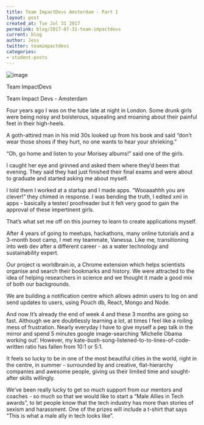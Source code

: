 ```yaml
---
title: Team ImpactDevs Amsterdam - Part 1
layout: post
created_at: Tue Jul 31 2017
permalink: blog/2017-07-31-team-impactdevs
current: blog
author: Jess
twitter: teamimpactdevs
categories:
- student-posts
---
```


![image](../img/blog/2017/2017-07-teamimpactdevs.jpg)
<div class="image-credits">Team ImpactDevs</div>

Team Impact Devs - Amsterdam


Four years ago I was on the tube late at night in London. Some drunk girls were being noisy and boisterous, squealing and moaning about their painful feet in their high-heels. 

A goth-attired man in his mid 30s looked up from his book and said “don’t wear those shoes if they hurt, no one wants to hear your shrieking.”

“Oh, go home and listen to your Morisey albums!” said one of the girls. 

I caught her eye and grinned and asked them where they’d been that evening. They said they had just finished their final exams and were about to graduate and started asking me about myself. 

I told them I worked at a startup and I made apps. “Wooaaahhh you are clever!” they chimed in response. I was bending the truth, I edited xml in apps - basically a tester/ proofreader but it felt very good to gain the approval of these impertinent girls. 

That’s what set me off on this journey to learn to create applications myself. 

After 4 years of going to meetups, hackathons, many online tutorials and a 3-month boot camp, I met my teammate, Vanessa. Like me, transitioning into web dev after a different career - as a water technology and sustainability expert. 

Our project is worldbrain.io, a Chrome extension which helps scientists organise and search their bookmarks and history. We were attracted to the idea of helping researchers in science and we thought it made a good mix of both our backgrounds. 

We are building a notification centre which allows admin users to log on and send updates to users, using Pouch db, React, Mongo and Node. 

And now It’s already the end of week 4 and these 3 months are going so fast. Although we are doubtlessly learning a lot, at times I feel like a roiling mess of frustration. Nearly everyday I have to give myself a pep talk in the mirror and spend 5 minutes google image-searching ‘Michelle Obama working out’. However, my kate-bush-song-listened-to-to-lines-of-code-written ratio has fallen from 10:1 or 5:1. 

It feels so lucky to be in one of the most beautiful cities in the world, right in the centre, in summer - surrounded by and creative, flat-hierarchy companies and awesome people, giving us their limited time and sought-after skills willingly. 

We’ve been really lucky to get so much support from our mentors and coaches - so much so that we would like to start a “Male Allies in Tech awards”, to let people know that the tech industry has more than stories of sexism and harassment. One of the prizes will include a t-shirt that says “This is what a male ally in tech looks like”. 

